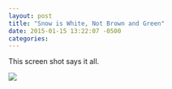 ```yaml
---
layout: post
title: "Snow is White, Not Brown and Green"
date: 2015-01-15 13:22:07 -0500
categories: 
---
```

This screen shot says it all.

![](https://farm9.staticflickr.com/8571/16286890482_5fc6e96929_z.jpg)
